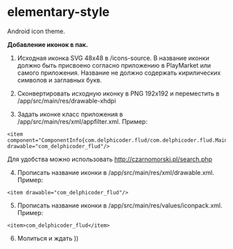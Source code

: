 # elementary-style
Android icon theme.

<b>Добавление иконок в пак.</b>

1. Исходная иконка SVG 48x48 в /icons-source. В название иконки должно быть присвоено согласно приложению в PlayMarket или самого приложения. Название не должно содержать кирилических символов и заглавных букв.

2. Сконвертировать исходную иконку в PNG 192x192 и переместить в /app/src/main/res/drawable-xhdpi

3. Задать иконке класс приложения в /app/src/main/res/xml/appfilter.xml.
Пример:
```
<item component="ComponentInfo{com.delphicoder.flud/com.delphicoder.flud.MainActivity}" drawable="com_delphicoder_flud"/>
```
Для удобства можно использовать http://czarnomorski.pl/search.php

4. Прописать название иконки в /app/src/main/res/xml/drawable.xml.
Пример:
```
<item drawable="com_delphicoder_flud"/>
```
5. Прописать название иконки в /app/src/main/res/values/iconpack.xml.
Пример:
```
<item>com_delphicoder_flud</item>
```
6. Молиться и ждать ))

